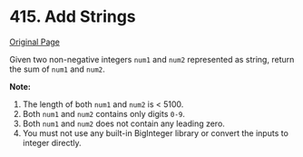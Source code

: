# 415. Add Strings

[Original Page](https://leetcode.com/problems/add-strings/)

Given two non-negative integers `num1` and `num2` represented as string, return the sum of `num1` and `num2`.

**Note:**

1. The length of both `num1` and `num2` is < 5100.
1. Both `num1` and `num2` contains only digits `0-9`.
1. Both `num1` and `num2` does not contain any leading zero.
1. You must not use any built-in BigInteger library or convert the inputs to integer directly.
